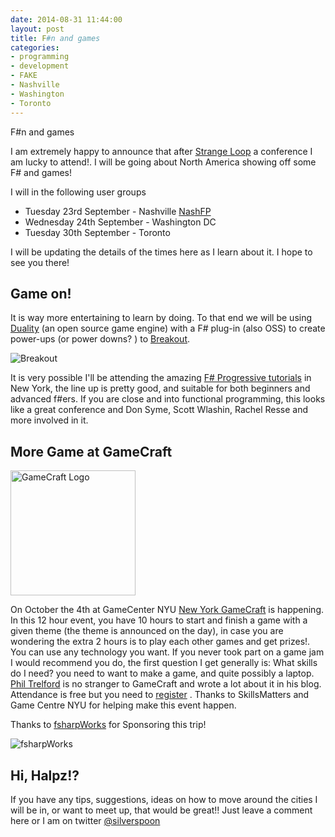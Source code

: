 ```yaml
---
date: 2014-08-31 11:44:00
layout: post
title: F#n and games
categories:
- programming 
- development
- FAKE
- Nashville
- Washington
- Toronto
---
```


F#n and games 


I am extremely happy to announce that after [Strange Loop](https://thestrangeloop.com/schedule) a conference I am lucky to attend!. I will be going about North America showing off some F# and games! 

I will  in the following user groups

* Tuesday 23rd September - Nashville  [NashFP](http://nashfp.org/)
* Wednesday 24th September - Washington DC 
* Tuesday 30th September - Toronto 

I will be updating the details of the times here as I learn about it. I hope to see you there! 

## Game on!

It is way more entertaining to learn by doing. To that end we will be using [Duality](https://github.com/bravesirandrew/duality) (an open source game engine) with a F# plug-in (also OSS) to create power-ups (or power downs? ) to [Breakout](http://en.wikipedia.org/wiki/Breakout_(video_game)). 

![Breakout](http://www.mathworks.com/matlabcentral/fileexchange/screenshots/1604/original.jpg) 

It is very possible I'll be attending the amazing [F# Progressive tutorials](https://skillsmatter.com/conferences/1886-progressive-f-tutorials-nyc-2014) in New York, the line up is pretty good, and suitable for both beginners and advanced f#ers. If you are close and into functional programming, this looks like a great conference and Don Syme, Scott Wlashin, Rachel Resse and more involved in it.

## More Game at GameCraft

<img src="http://www.gamecraft.it/static/img/gamecraft-logo-466x479.png" alt="GameCraft Logo" style="width: 200px;"/>

On October the 4th at GameCenter NYU  [New York GameCraft](https://www.gamecraft.it/events/new-york-gamecraft-2014/) is happening. In this 12 hour event, you have 10 hours to start and finish a game with a given theme (the theme is announced on the day), in case you are wondering the extra 2 hours is to play each other games and get prizes!. 
You can use any technology you want. 
If you never took part on a game jam I would recommend you do, the first question I get generally is: What skills do I need? you need to want to make a game, and quite possibly a laptop. [Phil Trelford](http://trelford.com/blog/category/GameCraft.aspx) is no stranger to GameCraft and wrote a lot about it in his blog. 
Attendance is free but you need to [register]((https://www.gamecraft.it/events/new-york-gamecraft-2014/)) . Thanks to SkillsMatters and Game Centre NYU for helping make this event happen.  



Thanks to [fsharpWorks](http://fsharpworks.com/) for Sponsoring this trip! 

![fsharpWorks](http://fsharpworks.com/images/fsharp_works_logo_100.png)

## Hi, Halpz!?

If you have any tips, suggestions, ideas on how to move around the cities I will be in, or want to meet up, that would be great!! Just leave a comment here or I am on twitter [@silverspoon](http://twitter.com/silverspoon)
